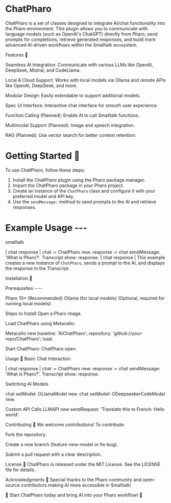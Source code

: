# ChatPharo

ChatPharo is a set of classes designed to integrate AI/chat functionality into the Pharo environment. This plugin allows you to communicate with language models (such as OpenAI's ChatGPT) directly from Pharo, send prompts for completions, retrieve generated responses, and build more advanced AI-driven workflows within the Smalltalk ecosystem.

Features 🚀

Seamless AI Integration: Communicate with various LLMs like OpenAI, DeepSeek, Mistral, and CodeLlama.

Local & Cloud Support: Works with local models via Ollama and remote APIs like OpenAI, DeepSeek, and more.

Modular Design: Easily extendable to support additional models.

Spec UI Interface: Interactive chat interface for smooth user experience.

Function Calling (Planned): Enable AI to call Smalltalk functions.

Multimodal Support (Planned): Image and speech integration.

RAG (Planned): Use vector search for better context retention.


Getting Started 🚀
===============

To use ChatPharo, follow these steps:

1. Install the ChatPharo plugin using the Pharo package manager.
2. Import the ChatPharo package in your Pharo project.
3. Create an instance of the `ChatPharo` class and configure it with your preferred model
and API key.
4. Use the `sendMessage:` method to send prompts to the AI and retrieve responses.


Example Usage ---
===============
smalltalk

| chat response |
chat := ChatPharo new.
response := chat sendMessage: 'What is Pharo?'.
Transcript show: response.
| chat response |
This example creates a new instance of `ChatPharo`, sends a prompt to the AI, and
displays the response in the Transcript.


Installation 🔧

Prerequisites ----

Pharo 10+ (Recommended)
Ollama (for local models) (Optional, required for running local models)

Steps to Install
Open a Pharo image.

Load ChatPharo using Metacello:

Metacello new
    baseline: 'AIChatPharo';
    repository: 'github://your-repo/ChatPharo';
    load.

Start ChatPharo:
ChatPharo open.

Usage 📖
Basic Chat Interaction

| chat response |
chat := ChatPharo new.
response := chat sendMessage: 'What is Pharo?'.
Transcript show: response.

Switching AI Models

chat setModel: OLlamaModel new.
chat setModel: ODeepseekerCodeModel new.

Custom API Calls
LLMAPI new sendRequest: 'Translate this to French: Hello world'.


Contributing 🤝
We welcome contributions! To contribute:

Fork the repository.

Create a new branch (feature-new-model or fix-bug).

Submit a pull request with a clear description.


License 📜
ChatPharo is released under the MIT License. See the LICENSE file for details.


Acknowledgments 🙌
Special thanks to the Pharo community and open-source contributors making AI more accessible in Smalltalk!

🚀 Start ChatPharo today and bring AI into your Pharo workflow! 🚀
